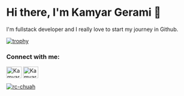 # Hi there, I'm Kamyar Gerami 👋
I'm fullstack developer and I really love to start my journey in Github.

[![trophy](https://github-profile-trophy.vercel.app/?username=kam2yar)](https://github.com/ryo-ma/github-profile-trophy)

<h3 align="left">Connect with me:</h3>
<p align="left">
<a href="https://twitter.com/kam2yar" target="blank"><img align="center" src="https://cdn.jsdelivr.net/npm/simple-icons@3.0.1/icons/twitter.svg" alt="Kamyar Gerami Twitter" height="30" width="40" /></a>
<a href="https://www.linkedin.com/in/kamyargerami/" target="blank"><img align="center" src="https://cdn.jsdelivr.net/npm/simple-icons@3.0.1/icons/linkedin.svg" alt="Kamyar Gerami Linkedin" height="30" width="40" /></a>
</p>

<a href="https://github.com/kam2yar"><img title="rc-chuah" src="https://github-readme-stats.vercel.app/api/top-langs/?username=kam2yar&layout=compact&theme=light"></a>
